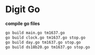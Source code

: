# Digit Go

**compile go files**
```bash
go build main.go tm1637.go
go build clock.go tm1637.go stop.go
go build day.go tm1637.go stop.go
go build ds18b20.go tm1637.go stop.go
```